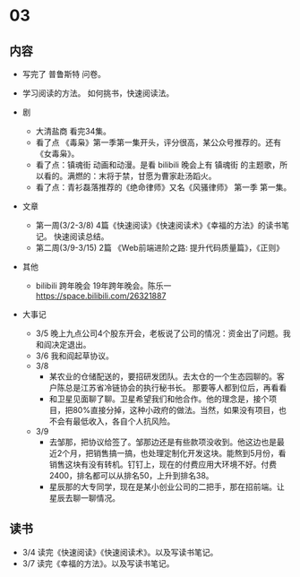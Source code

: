 # 03
## 内容
* 写完了 普鲁斯特 问卷。
* 学习阅读的方法。 如何挑书，快速阅读法。
* 剧
  * 大清盐商 看完34集。
  * 看了点 《毒枭》第一季第一集开头，评分很高，某公众号推荐的。还有《女毒枭》。
  * 看了点：镇魂街 动画和动漫。是看 bilibili 晚会上有 镇魂街 的主题歌，所以看的。满燃的：末将于禁，甘愿为曹家赴汤蹈火。
  * 看了点：青衫磊落推荐的《绝命律师》又名《风骚律师》 第一季 第一集。

* 文章
  * 第一周(3/2-3/8) 4篇《快速阅读》《快速阅读术》《幸福的方法》的读书笔记。 快速阅读总结。
  * 第二周(3/9-3/15) 2篇 《Web前端进阶之路: 提升代码质量篇》，《正则》
* 其他
  * bilibili 跨年晚会 19年跨年晚会。陈乐一 https://space.bilibili.com/26321887
* 大事记
  * 3/5 晚上九点公司4个股东开会，老板说了公司的情况：资金出了问题。我和阎决定退出。
  * 3/6 我和阎起草协议。
  * 3/8 
    * 某农业的仓储配送的，要招研发团队。去太仓的一个生态园聊的。客户陈总是江苏省冷链协会的执行秘书长。 那要等人都到位后，再看看
    * 和卫星见面聊了聊。卫星希望我们和他合作。他的理念是，接个项目，把80%直接分掉，这种小政府的做法。当然，如果没有项目，也不会有最低收入，各自个人抗风险。
  * 3/9
    * 去邹那，把协议给签了。邹那边还是有些款项没收到。他这边也是最近2个月，把销售搞一搞，也处理定制化开发这块。能熬到5月份，看销售这块有没有转机。钉钉上，现在的付费应用大环境不好。付费2400，排名都可以从排名50，上升到排名38。
    * 星辰那的大专同学，现在是某小创业公司的二把手，那在招前端。让星辰去聊一聊情况。


## 读书
* 3/4 读完《快速阅读》《快速阅读术》。以及写读书笔记。
* 3/7 读完《幸福的方法》。以及写读书笔记。